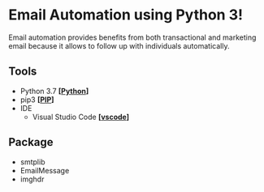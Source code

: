 # Email Automation using **Python 3**!

Email automation provides benefits from both transactional and marketing email because it allows to follow up with individuals automatically.


## Tools

- Python 3.7 **[[Python](https://www.python.org)]**
- pip3 **[[PIP](https://pip.pypa.io/)]**
- IDE
    - Visual Studio Code **[[vscode](https://code.visualstudio.com/)]**


## Package

- smtplib
- EmailMessage
- imghdr

